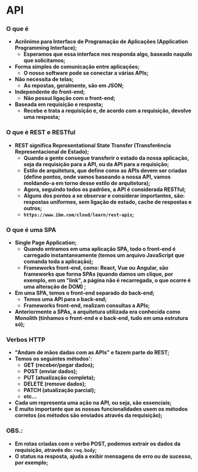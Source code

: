 # API



### O que é

- **Acrônimo para Interface de Programação de Aplicações (Application Programming Interface);**
  - **Esperamos que essa interface nos responda algo, baseado naquilo que solicitamos;**
- **Forma simples de comunicação entre aplicações;**
  - **O nosso software pode se conectar a várias APIs;**
- **Não necessita de telas;**
  - **As repostas, geralmente, são em JSON;**
- **Independente do front-end;**
  - **Não possui ligação com o front-end;**
- **Baseada em requisição e resposta;**
  - **Recebe e trata a requisição e, de acordo com a requisição, devolve uma resposta;**



### O que é REST e RESTful

- **REST significa Representational State Transfer (Transferência Representacional de Estado);**
  - **Quando a gente consegue transferir o estado da nossa aplicação, seja da requisição para a API, ou da API para a requisição;**
  - **Estilo de arquitetura, que define como as APIs devem ser criadas (define pontos, onde vamos baseando a nossa API, vamos moldando-a em torno desse estilo de arquitetura);**
  - **Agora, seguindo todos os padrões, a API é considerada RESTful;**
  - **Alguns dos pontos a se observar e considerar importantes, são: respostas uniformes, sem ligação de estado, cache de respostas e outros;**
  - **`https://www.ibm.com/cloud/learn/rest-apis`;**



### O que é uma SPA

- **Single Page Application;**
  - **Quando entramos em uma aplicação SPA, todo o front-end é carregado instantaneamente (temos um arquivo JavaScript que comanda toda a aplicação);**
  - **Frameworks front-end, como: React, Vue ou Angular, são frameworks que forma SPAs (quando damos um clique, por exemplo, em um "link", a página não é recarregada, o que ocorre é uma alteração de DOM) ;**
- **Em uma SPA, temos o front-end separado do back-end;**
  - **Temos uma API para o back-end;**
  - **Frameworks front-end, realizam consultas a APIs;**
- **Anteriormente a SPAs, a arquitetura utilizada era conhecida como Monolith (tínhamos o front-end e o back-end, tudo em uma estrutura só);**



### Verbos HTTP

- **"Andam de mãos dadas com as APIs" e fazem parte do REST;**
- **Temos os seguintes métodos':**
  - **GET (receber/pegar dados);**
  - **POST (enviar dados);**
  - **PUT (atualização completa);**
  - **DELETE (remove dados);**
  - **PATCH (atualização parcial);**
  - **etc...**
- **Cada um representa uma ação na API, ou seja, são essenciais;**
- **É muito importante que as nossas funcionalidades usem os métodos corretos (os métodos são enviados através da requisição);**



### OBS.:

- **Em rotas criadas com o verbo POST, podemos extrair os dados da requisição, através do: `req.body`;**
- **O status na resposta, ajuda a exibir mensagens de erro ou de sucesso, por exemplo;**